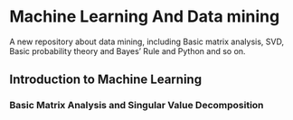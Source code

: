 # Machine Learning And Data mining
A new repository about data mining, including Basic matrix analysis, SVD, Basic probability theory and Bayes’ Rule and Python and so on.

## Introduction to Machine Learning

### Basic Matrix Analysis and Singular Value Decomposition
